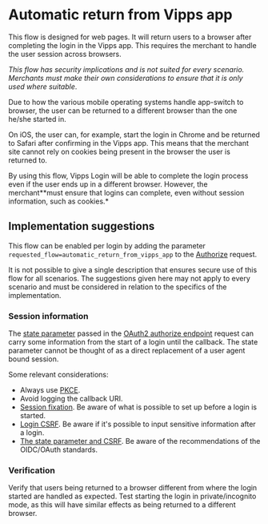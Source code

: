 <!-- START_METADATA
---
title: Automatic return from Vipps app
sidebar_label: Automatic return from app
sidebar_position: 30
description: Enable automatic return from the Vipps app.
pagination_next: null
pagination_prev: null
---
END_METADATA -->

# Automatic return from Vipps app

This flow is designed for web pages. It will return users to a browser after completing the login in the Vipps app.
This requires the merchant to handle the user session across browsers.

*This flow has security implications and is not suited for every scenario. Merchants must make their own considerations to ensure that it is only used where suitable*.

Due to how the various mobile operating systems handle app-switch to browser, the user can be returned to a different browser than the one he/she started in.

On iOS, the user can, for example, start the login in Chrome and be returned to Safari after confirming in the Vipps app. This means that the merchant site cannot rely on cookies being present in the browser the user is returned to.

By using this flow, Vipps Login will be able to complete the login process even if the user ends up in a different browser. However, the merchant**must ensure that logins can complete, even without session information, such as cookies.*

## Implementation suggestions

This flow can be enabled per login by adding the parameter `requested_flow=automatic_return_from_vipps_app` to the [Authorize](../integration.md#oauth-20-authorize) request.

It is not possible to give a single description that ensures secure use of this flow for all scenarios. The suggestions given here may not apply to every scenario and must be considered in relation to the specifics of the implementation.

### Session information

The [state parameter](https://developer.vippsmobilepay.com/docs/APIs/login-api/vipps-login-api-faq.md#whats-the-purpose-of-the-state-parameter)  passed in the [OAuth2 authorize endpoint](../integration.md#oauth-20-authorize) request can carry some information from the start of a login until the callback.
The state parameter cannot be thought of as a direct replacement of a user agent bound session.

Some relevant considerations:

* Always use [PKCE](https://oauth.net/2/pkce/).
* Avoid logging the callback URI.
* [Session fixation](https://owasp.org/www-community/attacks/Session_fixation). Be aware of what is possible to set up before a login is started.
* [Login CSRF](https://cheatsheetseries.owasp.org/cheatsheets/Cross-Site_Request_Forgery_Prevention_Cheat_Sheet.html#login-csrf). Be aware if it's possible to input sensitive information after a login.
* [The state parameter and CSRF](https://tools.ietf.org/html/rfc6749#section-10.12). Be aware of the recommendations of the OIDC/OAuth standards.

### Verification

Verify that users being returned to a browser different from where the login started are handled as expected.
Test starting the login in private/incognito mode, as this will have similar effects as being returned to a different browser.

